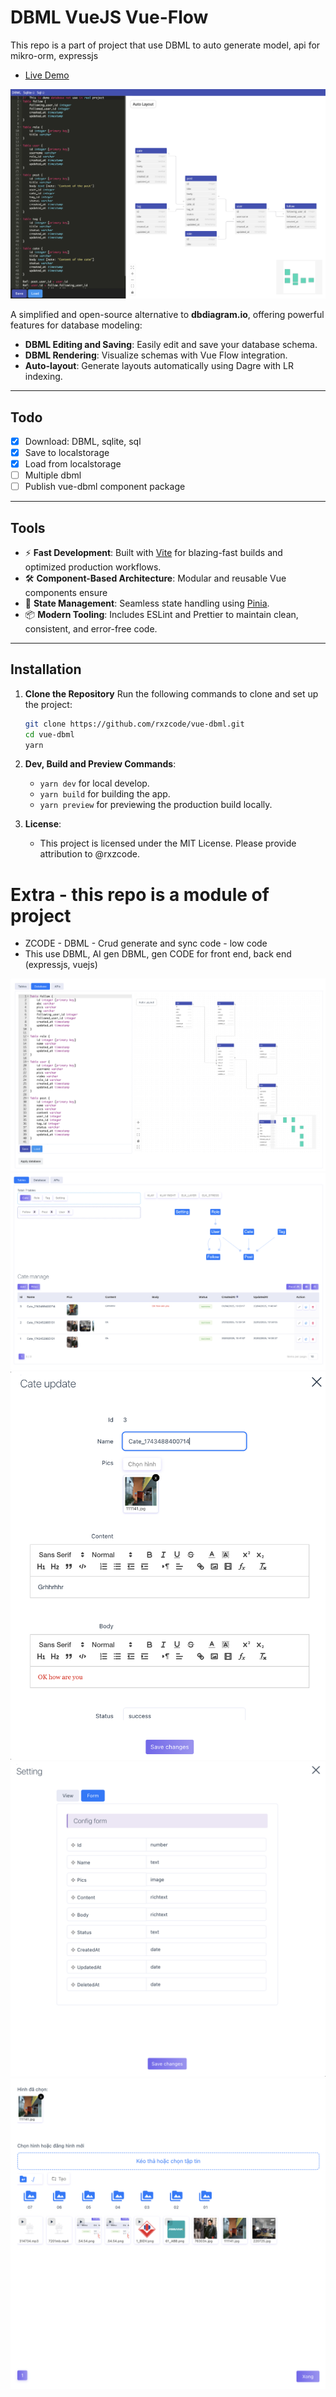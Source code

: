 # DBML VueJS Vue-Flow
This repo is a part of project that use DBML to auto generate model, api for mikro-orm, expressjs
- [Live Demo](https://vue-dbml.devseason.com)

![Project Screenshot](./public/screenshot-img.png)

A simplified and open-source alternative to **dbdiagram.io**, offering powerful features for database modeling:

- **DBML Editing and Saving**: Easily edit and save your database schema.
- **DBML Rendering**: Visualize schemas with Vue Flow integration.
- **Auto-layout**: Generate layouts automatically using Dagre with LR indexing.

---

## Todo
- [x] Download: DBML, sqlite, sql
- [x] Save to localstorage
- [x] Load from localstorage
- [ ] Multiple dbml
- [ ] Publish vue-dbml component package

---

## Tools
- ⚡ **Fast Development**: Built with [Vite](https://vitejs.dev/) for blazing-fast builds and optimized production workflows.
- 🛠️ **Component-Based Architecture**: Modular and reusable Vue components ensure
- 🚀 **State Management**: Seamless state handling using [Pinia](https://pinia.vuejs.org/).
- 📦 **Modern Tooling**: Includes ESLint and Prettier to maintain clean, consistent, and error-free code.

---

## Installation

1. **Clone the Repository**
   Run the following commands to clone and set up the project:
   ```bash
   git clone https://github.com/rxzcode/vue-dbml.git
   cd vue-dbml
   yarn
   ```

2. **Dev, Build and Preview Commands**:
   - `yarn dev` for local develop.
   - `yarn build` for building the app.
   - `yarn preview` for previewing the production build locally.

3. **License**:
   - This project is licensed under the MIT License. Please provide attribution to @rxzcode.

# Extra - this repo is a module of project
- ZCODE - DBML - Crud generate and sync code - low code
- This use DBML, AI gen DBML, gen CODE for front end, back end (expressjs, vuejs)

![Crud Screenshot](./public/crud-dbml.png)
![Crud Screenshot](./public/crud.png)
![Form Screenshot](./public/crud-form.png)
![Setting Screenshot](./public/crud-setting.png)
![Gallery Screenshot](./public/crud-gallery.png)